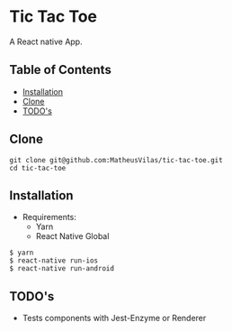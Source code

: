 # Tic Tac Toe
A React native App.

## Table of Contents
  - [Installation](#Installation)
  - [Clone](#Clone)
  - [TODO's](#TODOs)

## Clone
```
git clone git@github.com:MatheusVilas/tic-tac-toe.git
cd tic-tac-toe
```

## Installation
- Requirements:
  - Yarn
  - React Native Global

```
$ yarn
$ react-native run-ios
$ react-native run-android

```

## TODO's
- Tests components with Jest-Enzyme or Renderer
